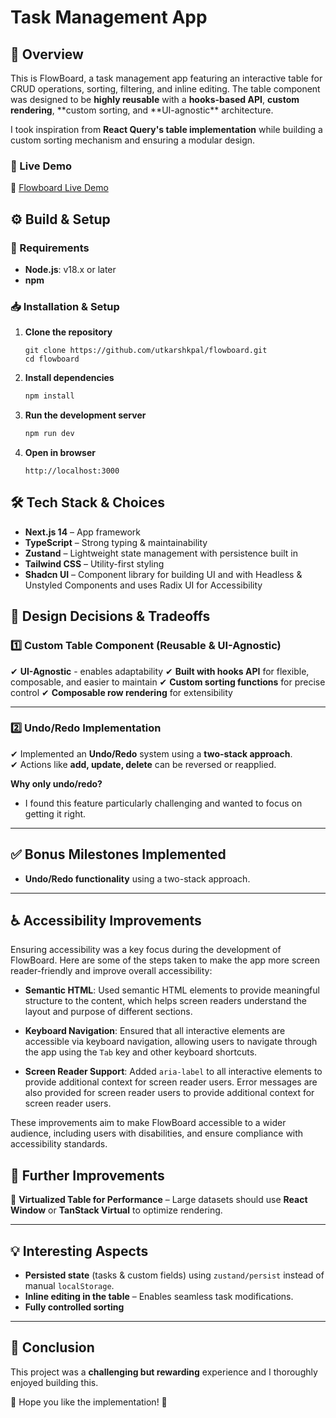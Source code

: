 # **Task Management App**

## 🚀 Overview

This is FlowBoard, a task management app featuring an interactive table for CRUD operations, sorting, filtering, and inline editing. The table component was designed to be **highly reusable** with a **hooks-based API**, **custom rendering**, **custom sorting, and **UI-agnostic\*\* architecture.

I took inspiration from **React Query's table implementation** while building a custom sorting mechanism and ensuring a modular design.

### **🚀 Live Demo**

🔗 [Flowboard Live Demo](https://flowboard-two.vercel.app/)

## **⚙️ Build & Setup**

### **📌 Requirements**

- **Node.js**: v18.x or later
- **npm** 

### **📥 Installation & Setup**

1. **Clone the repository**

   ```
   git clone https://github.com/utkarshkpal/flowboard.git
   cd flowboard
   ```

2. **Install dependencies**

   ```sh
   npm install
   ```

3. **Run the development server**

   ```sh
   npm run dev
   ```

4. **Open in browser**
   ```
   http://localhost:3000
   ```

## 🛠️ **Tech Stack & Choices**

- **Next.js 14** – App framework
- **TypeScript** – Strong typing & maintainability
- **Zustand** – Lightweight state management with persistence built in
- **Tailwind CSS** – Utility-first styling
- **Shadcn UI** – Component library for building UI and with Headless & Unstyled Components and uses Radix UI for Accessibility

## 🎯 **Design Decisions & Tradeoffs**

### **1️⃣ Custom Table Component (Reusable & UI-Agnostic)**

✔ **UI-Agnostic** - enables adaptability
✔ **Built with hooks API** for flexible, composable, and easier to maintain
✔ **Custom sorting functions** for precise control
✔ **Composable row rendering** for extensibility

---

### **2️⃣ Undo/Redo Implementation**

✔ Implemented an **Undo/Redo** system using a **two-stack approach**.  
✔ Actions like **add, update, delete** can be reversed or reapplied.

**Why only undo/redo?**

- I found this feature particularly challenging and wanted to focus on getting it right.

---

## ✅ **Bonus Milestones Implemented**

- **Undo/Redo functionality** using a two-stack approach.

---

## ♿ **Accessibility Improvements**

Ensuring accessibility was a key focus during the development of FlowBoard. Here are some of the steps taken to make the app more screen reader-friendly and improve overall accessibility:

- **Semantic HTML**: Used semantic HTML elements to provide meaningful structure to the content, which helps screen readers understand the layout and purpose of different sections.

- **Keyboard Navigation**: Ensured that all interactive elements are accessible via keyboard navigation, allowing users to navigate through the app using the `Tab` key and other keyboard shortcuts.

- **Screen Reader Support**: Added `aria-label` to all interactive elements to provide additional context for screen reader users. Error messages are also provided for screen reader users to provide additional context for screen reader users.

These improvements aim to make FlowBoard accessible to a wider audience, including users with disabilities, and ensure compliance with accessibility standards.

## 🚀 **Further Improvements**

📌 **Virtualized Table for Performance** – Large datasets should use **React Window** or **TanStack Virtual** to optimize rendering.

---

## 💡 **Interesting Aspects**

- **Persisted state** (tasks & custom fields) using `zustand/persist` instead of manual `localStorage`.
- **Inline editing in the table** – Enables seamless task modifications.
- **Fully controlled sorting**

---

## 📜 **Conclusion**

This project was a **challenging but rewarding** experience and I thoroughly enjoyed building this.

🚀 Hope you like the implementation! 🎉
